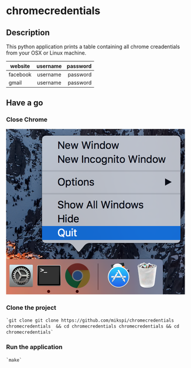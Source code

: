 # chromecredentials

## Description

This python application prints a table containing all chrome creadentials from your OSX or Linux machine.

| website  |    username   |  password |
|----------|:-------------:|----------:|
| facebook |   username    |  password |
|   gmail  |   username    |  password |

## Have a go

### Close Chrome

![alt tag](https://github.com/mikspi/chromecredentials/blob/master/resources/closeChrome.png?raw=true)

### Clone the project

	`git clone git clone https://github.com/mikspi/chromecredentials chromecredentials  && cd chromecredentials chromecredentials && cd chromecredentials`

### Run the application

	`make`